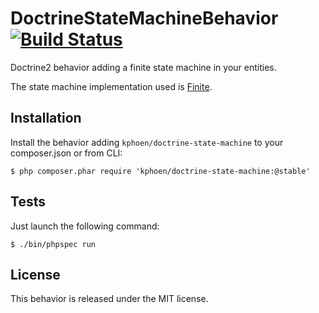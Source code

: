 DoctrineStateMachineBehavior [![Build Status](https://travis-ci.org/K-Phoen/DoctrineStateMachineBehavior.png)](https://travis-ci.org/K-Phoen/DoctrineStateMachineBehavior)
============================

Doctrine2 behavior adding a finite state machine in your entities.

The state machine implementation used is [Finite](https://github.com/yohang/Finite).


## Installation

Install the behavior adding `kphoen/doctrine-state-machine` to your composer.json or from CLI:

```
$ php composer.phar require 'kphoen/doctrine-state-machine:@stable'
```


## Tests

Just launch the following command:

```
$ ./bin/phpspec run
```


## License

This behavior is released under the MIT license.
